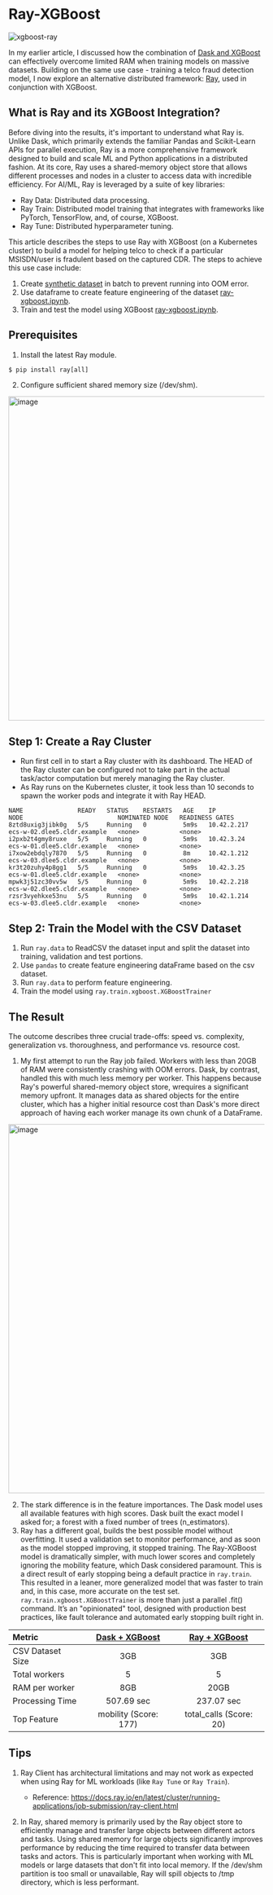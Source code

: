 # Ray-XGBoost
![xgboost-ray](https://github.com/user-attachments/assets/3af1897f-b6dc-4077-bd35-e2220a23eee5)

In my earlier article, I discussed how the combination of [Dask and XGBoost](https://github.com/dennislee22/dask-xgboost) can effectively overcome limited RAM when training models on massive datasets. Building on the same use case - training a telco fraud detection model, I now explore an alternative distributed framework: [Ray](https://docs.ray.io/), used in conjunction with XGBoost.

## What is Ray and its XGBoost Integration?
Before diving into the results, it's important to understand what Ray is. Unlike Dask, which primarily extends the familiar Pandas and Scikit-Learn APIs for parallel execution, Ray is a more comprehensive framework designed to build and scale ML and Python applications in a distributed fashion. At its core, Ray uses a shared-memory object store that allows different processes and nodes in a cluster to access data with incredible efficiency. For AI/ML, Ray is leveraged by a suite of key libraries:

   - Ray Data: Distributed data processing.
   - Ray Train: Distributed model training that integrates with frameworks like PyTorch, TensorFlow, and, of course, XGBoost.
   - Ray Tune: Distributed hyperparameter tuning.

This article describes the steps to use Ray with XGBoost (on a Kubernetes cluster) to build a model for helping telco to check if a particular MSISDN/user is fradulent based on the captured CDR. The steps to achieve this use case include:

1. Create [synthetic dataset](https://github.com/dennislee22/ray-xgboost/blob/main/create-synthetic-cdr.py) in batch to prevent running into OOM error.
2. Use dataframe to create feature engineering of the dataset [ray-xgboost.ipynb](https://github.com/dennislee22/ray-xgboost/blob/main/ray-xgboost.ipynb).
3. Train and test the model using XGBoost [ray-xgboost.ipynb](https://github.com/dennislee22/ray-xgboost/blob/main/ray-xgboost.ipynb).

## Prerequisites
1. Install the latest Ray module.
```
$ pip install ray[all]
```

2. Configure sufficient shared memory size (/dev/shm). 

<img width="700" height="637" alt="image" src="https://github.com/user-attachments/assets/5dd49097-dcfc-427c-ba68-6e9bf9c0a585" />

## Step 1: Create a Ray Cluster

- Run first cell in to start a Ray cluster with its dashboard. The HEAD of the Ray cluster can be configured not to take part in the actual task/actor computation but merely managing the Ray cluster.
- As Ray runs on the Kubernetes cluster, it took less than 10 seconds to spawn the worker pods and integrate it with Ray HEAD.

```
NAME               READY   STATUS    RESTARTS   AGE    IP            NODE                          NOMINATED NODE   READINESS GATES
8ztd8uxig3jibk0g   5/5     Running   0          5m9s   10.42.2.217   ecs-w-02.dlee5.cldr.example   <none>           <none>
i2pxb2t4gmy8ruxe   5/5     Running   0          5m9s   10.42.3.24    ecs-w-01.dlee5.cldr.example   <none>           <none>
i7xow2ebdqly7870   5/5     Running   0          8m     10.42.1.212   ecs-w-03.dlee5.cldr.example   <none>           <none>
kr3t20zuhy4p8gg1   5/5     Running   0          5m9s   10.42.3.25    ecs-w-01.dlee5.cldr.example   <none>           <none>
mpwk3j51zc30vv5w   5/5     Running   0          5m9s   10.42.2.218   ecs-w-02.dlee5.cldr.example   <none>           <none>
rzsr3vyehkxe53nu   5/5     Running   0          5m9s   10.42.1.214   ecs-w-03.dlee5.cldr.example   <none>           <none>
```

## Step 2: Train the Model with the CSV Dataset
1. Run `ray.data` to ReadCSV the dataset input and split the dataset into training, validation and test portions.
2. Use `pandas` to create feature engineering dataFrame based on the csv dataset.
3. Run `ray.data` to perform feature engineering.
4. Train the model using `ray.train.xgboost.XGBoostTrainer`

## The Result
The outcome describes three crucial trade-offs: speed vs. complexity, generalization vs. thoroughness, and performance vs. resource cost.

1. My first attempt to run the Ray job failed. Workers with less than 20GB of RAM were consistently crashing with OOM errors. Dask, by contrast, handled this with much less memory per worker. This happens because Ray's powerful shared-memory object store, wrequires a significant memory upfront. It manages data as shared objects for the entire cluster, which has a higher initial resource cost than Dask's more direct approach of having each worker manage its own chunk of a DataFrame.
   
<img width="700" height="725" alt="image" src="https://github.com/user-attachments/assets/9468e715-8a7c-46be-a892-07eae5f2be9f" />

2. The stark difference is in the feature importances. The Dask model uses all available features with high scores. Dask built the exact model I asked for; a forest with a fixed number of trees (n_estimators).
3. Ray has a different goal, builds the best possible model without overfitting. It used a validation set to monitor performance, and as soon as the model stopped improving, it stopped training. The Ray-XGBoost model is dramatically simpler, with much lower scores and completely ignoring the mobility feature, which Dask considered paramount. This is a direct result of early stopping being a default practice in `ray.train`. This resulted in a leaner, more generalized model that was faster to train and, in this case, more accurate on the test set. `ray.train.xgboost.XGBoostTrainer` is more than just a parallel .fit() command. It’s an "opinionated" tool, designed with production best practices, like fault tolerance and automated early stopping built right in.

| Metric     | [Dask + XGBoost](https://github.com/dennislee22/dask-xgboost/blob/main/dask-train-xgboost.ipynb) | [Ray + XGBoost](https://github.com/dennislee22/ray-xgboost/blob/main/ray-xgboost.ipynb) | 
| :---      |     :---:           |   :---:         |
| CSV Dataset Size | 3GB    | 3GB      | 
| Total workers    | 5      | 5        | 
| RAM per worker | 8GB      | 20GB                | 
| Processing Time  | 507.69 sec     | 237.07 sec   | 
| Top Feature  | mobility (Score: 177) | total_calls (Score: 20) |


## Tips
1. Ray Client has architectural limitations and may not work as expected when using Ray for ML workloads (like `Ray Tune` or `Ray Train`).
   - Reference: https://docs.ray.io/en/latest/cluster/running-applications/job-submission/ray-client.html

2. In Ray, shared memory is primarily used by the Ray object store to efficiently manage and transfer large objects between different actors and tasks. Using shared memory for large objects significantly improves performance by reducing the time required to transfer data between tasks and actors. This is particularly important when working with ML models or large datasets that don't fit into local memory. If the /dev/shm partition is too small or unavailable, Ray will spill objects to /tmp directory, which is less performant.
   

